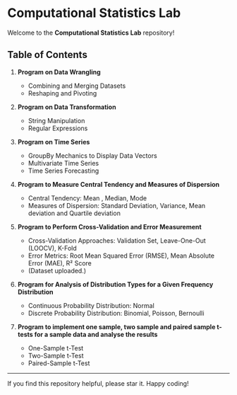 # Computational Statistics Lab

Welcome to the **Computational Statistics Lab** repository!

## Table of Contents


1. **Program on Data Wrangling**

   * Combining and Merging Datasets
   * Reshaping and Pivoting

2. **Program on Data Transformation**

   * String Manipulation
   * Regular Expressions

3. **Program on Time Series**

   * GroupBy Mechanics to Display Data Vectors
   * Multivariate Time Series
   * Time Series Forecasting

4. **Program to Measure Central Tendency and Measures of Dispersion**

   * Central Tendency: Mean , Median, Mode
   * Measures of Dispersion: Standard Deviation, Variance, Mean deviation and Quartile deviation
     
5. **Program to Perform Cross-Validation and Error Measurement**

   * Cross-Validation Approaches: Validation Set, Leave-One-Out (LOOCV), K-Fold
   * Error Metrics: Root Mean Squared Error (RMSE), Mean Absolute Error (MAE), R² Score
   * (Dataset uploaded.)

6. **Program for Analysis of Distribution Types for a Given Frequency Distribution**
   
   * Continuous Probability Distribution: Normal
   * Discrete Probability Distribution: Binomial, Poisson, Bernoulli
  
7. **Program to implement one sample, two sample and paired sample t-tests for a sample data and analyse the results**

   * One-Sample t-Test
   * Two-Sample t-Test
   * Paired-Sample t-Test
---

If you find this repository helpful, please star it. Happy coding!
